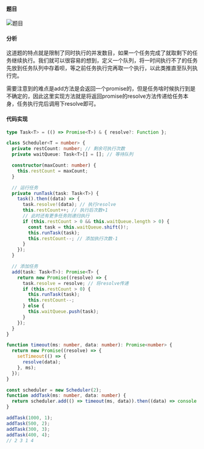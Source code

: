 #### 题目

![题目](https://cdn.wenye123.com/blog/202209141048674.png)

#### 分析

这道题的特点就是限制了同时执行的并发数目，如果一个任务完成了就取剩下的任务继续执行。我们就可以很容易的想到，定义一个队列，将一时间执行不了的任务先放到任务队列中存着呗，等之前任务执行完再取一个执行，以此类推直至队列执行完。

需要注意到的难点是add方法是会返回一个promise的，但是任务啥时候执行到是不确定的，因此这里实现方法就是将返回promise的resolve方法传递给任务本身，任务执行完后调用下resolve即可。

#### 代码实现

```typescript
type Task<T> = (() => Promise<T>) & { resolve?: Function };

class Scheduler<T = number> {
  private restCount: number; // 剩余可执行次数
  private waitQueue: Task<T>[] = []; // 等待队列

  constructor(maxCount: number) {
    this.restCount = maxCount;
  }

  // 运行任务
  private runTask(task: Task<T>) {
    task().then((data) => {
      task.resolve!(data); // 执行resolve
      this.restCount++; // 执行后次数+1
      // 此时还有更多任务则递归执行
      if (this.restCount > 0 && this.waitQueue.length > 0) {
        const task = this.waitQueue.shift()!;
        this.runTask(task);
        this.restCount--; // 添加执行次数-1
      }
    });
  }

  // 添加任务
  add(task: Task<T>): Promise<T> {
    return new Promise((resolve) => {
      task.resolve = resolve; // 将resolve传递
      if (this.restCount > 0) {
        this.runTask(task);
        this.restCount--;
      } else {
        this.waitQueue.push(task);
      }
    });
  }
}

function timeout(ms: number, data: number): Promise<number> {
  return new Promise((resolve) => {
    setTimeout(() => {
      resolve(data);
    }, ms);
  });
}

const scheduler = new Scheduler(2);
function addTask(ms: number, data: number) {
  return scheduler.add(() => timeout(ms, data)).then((data) => console.log(data));
}

addTask(1000, 1);
addTask(500, 2);
addTask(300, 3);
addTask(400, 4);
// 2 3 1 4
```

